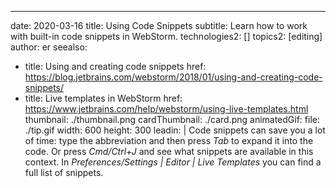 ---
date: 2020-03-16
title: Using Code Snippets
subtitle: Learn how to work with built-in code snippets in WebStorm.
technologies2: []
topics2: [editing]
author: er
seealso:
- title: Using and creating code snippets
  href: https://blog.jetbrains.com/webstorm/2018/01/using-and-creating-code-snippets/
- title: Live templates in WebStorm
  href: https://www.jetbrains.com/help/webstorm/using-live-templates.html
thumbnail: ./thumbnail.png
cardThumbnail: ./card.png
animatedGif:
  file: ./tip.gif
  width: 600
  height: 300
leadin: |
  Code snippets can save you a lot of time: type the abbreviation and then 
  press *Tab* to expand it into the code. Or press *Cmd/Ctrl+J* and see 
  what snippets are available in this context.
  In *Preferences/Settings | Editor | Live Templates* you can find a full list of snippets.

